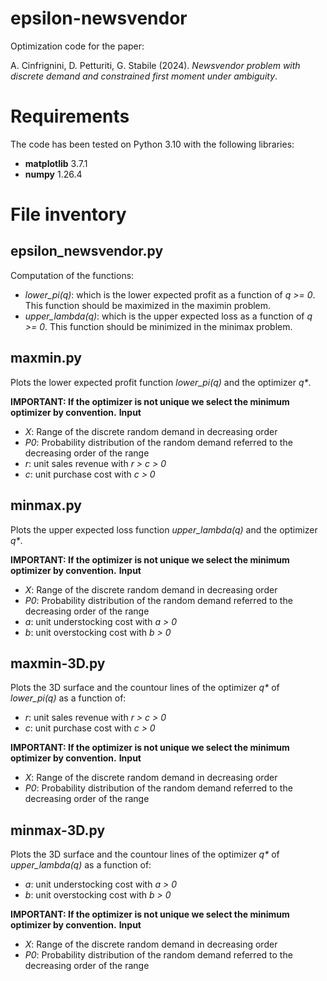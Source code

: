 # epsilon-newsvendor
Optimization code for the paper:
    
A. Cinfrignini, D. Petturiti, G. Stabile (2024). 
_Newsvendor problem with discrete demand and constrained first moment under ambiguity_.

# Requirements
The code has been tested on Python 3.10 with the following libraries:
* **matplotlib** 3.7.1
* **numpy** 1.26.4

# File inventory
## epsilon_newsvendor.py
Computation of the functions:
* _lower_pi(q)_: which is the lower expected profit as a function of _q >= 0_.
    This function should be maximized in the maximin problem.
* _upper_lambda(q)_: which is the upper expected loss as a function of _q >= 0_.
    This function should be minimized in the minimax problem.

## maxmin.py
Plots the lower expected profit function _lower_pi(q)_ and the optimizer _q*_.

**IMPORTANT: If the optimizer is not unique we select the minimum optimizer by convention.**
**Input**
* _X_: Range of the discrete random demand in decreasing order
* _P0_: Probability distribution of the random demand referred to the decreasing order of the range
* _r_: unit sales revenue with _r > c > 0_
* _c_: unit purchase cost with _c > 0_

## minmax.py
Plots the upper expected loss function _upper_lambda(q)_ and the optimizer _q*_.

**IMPORTANT: If the optimizer is not unique we select the minimum optimizer by convention.**
**Input**
* _X_: Range of the discrete random demand in decreasing order
* _P0_: Probability distribution of the random demand referred to the decreasing order of the range
* _a_: unit understocking cost with _a > 0_
* _b_: unit overstocking cost with _b > 0_

## maxmin-3D.py
Plots the 3D surface and the countour lines of the optimizer _q*_ of _lower_pi(q)_ as a function of:
* _r_: unit sales revenue with _r > c > 0_
* _c_: unit purchase cost with _c > 0_

**IMPORTANT: If the optimizer is not unique we select the minimum optimizer by convention.**
**Input**
* _X_: Range of the discrete random demand in decreasing order
* _P0_: Probability distribution of the random demand referred to the decreasing order of the range

## minmax-3D.py
Plots the 3D surface and the countour lines of the optimizer _q*_ of _upper_lambda(q)_ as a function of:
* _a_: unit understocking cost with _a > 0_
* _b_: unit overstocking cost with _b > 0_

**IMPORTANT: If the optimizer is not unique we select the minimum optimizer by convention.**
**Input**
* _X_: Range of the discrete random demand in decreasing order
* _P0_: Probability distribution of the random demand referred to the decreasing order of the range
